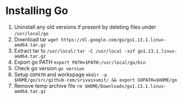 # Installing Go

1. Uninstall any old versions if present by deleting files under `/usr/local/go`
2. Download tar
`wget https://dl.google.com/go/go1.13.1.linux-amd64.tar.gz`
3. Extract tar to `/usr/local/`
`tar -C /usr/local -xzf go1.13.1.linux-amd64.tar.gz`
4. Export go PATH
`export PATH=$PATH:/usr/local/go/bin`
5. Check go version
`go version`
6. Setup `GOPATH` and workspage
`mkdir -p $HOME/go/src/github.com/srivassumit/ && export GOPATH=$HOME/go`
7. Remove temp archive file
`rm $HOME/Downloads/go1.13.1.linux-amd64.tar.gz`